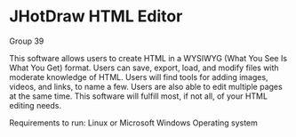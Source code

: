 <h1>JHotDraw HTML Editor</h1>

Group 39

This software allows users to create HTML in a WYSIWYG (What You See Is What You Get) format. Users can save, 
export, load, and modify files with moderate knowledge of HTML. Users will find tools for adding images, videos, 
and links, to name a few. Users are also able to edit multiple pages at the same time. This software will fulfill
most, if not all, of your HTML editing needs.


Requirements to run: Linux or Microsoft Windows Operating system
